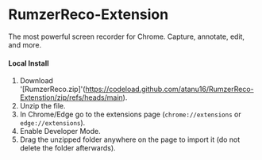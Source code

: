 # RumzerReco-Extension

The most powerful screen recorder for Chrome. Capture, annotate, edit, and more.

#### Local Install

1. Download '[RumzerReco.zip]'(https://codeload.github.com/atanu16/RumzerReco-Extenstion/zip/refs/heads/main). 
2. Unzip the file.
3. In Chrome/Edge go to the extensions page (`chrome://extensions` or `edge://extensions`).
4. Enable Developer Mode.
5. Drag the unzipped folder anywhere on the page to import it (do not delete the folder afterwards).
